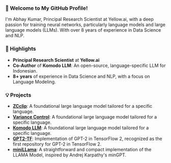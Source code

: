 ### 👋 Welcome to My GitHub Profile!

I'm Abhay Kumar, Principal Research Scientist at Yellow.ai, with a deep passion for training neural networks, particularly language models and large language models (LLMs). With over 8 years of experience in Data Science and NLP.

### 🌟 Highlights

- **Principal Research Scientist** at **Yellow.ai**
- **Co-Author** of **Komodo LLM**: An open-source, language-specific LLM for Indonesian.
- **8+ years** of experience in Data Science and NLP, with a focus on Language Modeling.

### 💡 Projects

- [**ZCclip**](https://arxiv.org/abs/2504.02507): A foundational large language model tailored for a specific language.
- [**Variance Control**](https://arxiv.org/abs/2503.17500): A foundational large language model tailored for a specific language.
- [**Komodo LLM**](https://arxiv.org/abs/2403.09362): A foundational large language model tailored for a specific language.
- [**GPT2-TF**](https://github.com/akanyaani/gpt-2-tensorflow2.0): Implementation of GPT-2 in TensorFlow 2, recognized as the first repository for GPT-2 in TensorFlow 2.
- [**miniLLama**](https://github.com/akanyaani/miniLLAMA): A straightforward and compact implementation of the LLAMA Model, inspired by Andrej Karpathy's minGPT.


